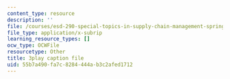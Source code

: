 ```yaml
---
content_type: resource
description: ''
file: /courses/esd-290-special-topics-in-supply-chain-management-spring-2005/55b7a490fa7c8284444ab3c2afed1712_oRK2jN3yqOI.srt
file_type: application/x-subrip
learning_resource_types: []
ocw_type: OCWFile
resourcetype: Other
title: 3play caption file
uid: 55b7a490-fa7c-8284-444a-b3c2afed1712
---
```

